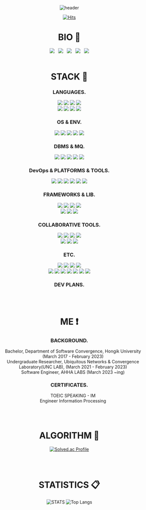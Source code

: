 <div align="center">
    <img src="https://capsule-render.vercel.app/api?type=venom&color=FFFFFF&height=300&section=header&text=HYEON&fontSize=80&stroke=FFFFFF&strokeWidth=1" alt="header">
</div>

<div align="center">
  
  [![Hits](https://hits.seeyoufarm.com/api/count/incr/badge.svg?url=https%3A%2F%2Fgithub.com%2Fowlhyxxn&count_bg=%23000000&title_bg=%23000000&icon=github.svg&icon_color=%23E7E7E7&title=HITS&edge_flat=false)](https://hits.seeyoufarm.com)
  
  <h1>BIO 🦉</h1>
  <a href="https://github.com/owlhyxxn" target="_blank"><img src="https://img.shields.io/badge/Github-181717?style=flat&logo=GitHub&logoColor=white"/></a>
  &nbsp;
  <a href="mailto:owlhyxxn@gmail.com" target="_blank"><img src="https://img.shields.io/badge/Gmail-EA4335?style=flat&logo=Gmail&logoColor=white"/></a>
  &nbsp;
  <a href="mailto:ksoul406@naver.com" target="_blank"><img src="https://img.shields.io/badge/Naver-03C75A?style=flat&logo=Naver&logoColor=white"/></a>
  &nbsp;
  <a href="https://www.instagram.com/hyxxnjng/?next=%2F" target="_blank"><img src="https://img.shields.io/badge/Instagram-E4405F?style=flat&logo=Instagram&logoColor=white"/></a>
  &nbsp;
  <a href="https://velog.io/@owlhyxxn" target="_blank"><img src="https://img.shields.io/badge/Velog-20C997?style=flat&logo=velog&logoColor=white"/></a>
  <br><br>
  <h1>STACK 📌</h1>
  <h3 dir="auto">LANGUAGES.</h3>  
  <img src="https://img.shields.io/badge/Python-3776AB?style=flat&logo=Python&logoColor=white">
  <img src="https://img.shields.io/badge/C-663399?style=flat&logo=C&logoColor=white">
  <img src="https://img.shields.io/badge/C++-663399?style=flat&logo=cplusplus&logoColor=white">
  <img src="https://img.shields.io/badge/CSharp-663399?style=flat&logo=sharp&logoColor=white">
  <br>
  <img src="https://img.shields.io/badge/JavaScript-F09820?style=flat&logo=JavaScript&logoColor=white">
  <img src="https://img.shields.io/badge/TypeScript-033963?style=flat&logo=TypeScript&logoColor=white">
  <img src="https://img.shields.io/badge/Rust-000000?style=flat&logo=Rust&logoColor=white">
  <img src="https://img.shields.io/badge/SQL-CC0000?style=flat&logo=amazondocumentdb&logoColor=white">

  <h3 dir="auto">OS & ENV.</h3>  
  <img src="https://img.shields.io/badge/Windows-0078D6?style=flat&logo=Windows&logoColor=white">
  <img src="https://img.shields.io/badge/Linux-FCC624?style=flat&logo=Linux&logoColor=white">
  <img src="https://img.shields.io/badge/Ubuntu-E95420?style=flat&logo=Ubuntu&logoColor=white">
  <img src="https://img.shields.io/badge/macOS-000000?style=flat&logo=macOS&logoColor=white">
  <img src="https://img.shields.io/badge/node.js-5FA04E?style=flat&logo=nodedotjs&logoColor=white">

  <h3 dir="auto">DBMS & MQ.</h3>  
  <img src="https://img.shields.io/badge/MySQL-4479A1?style=flat&logo=MySQL&logoColor=white">
  <img src="https://img.shields.io/badge/MongoDB-47A248?style=flat&logo=MongoDB&logoColor=white">
  <img src="https://img.shields.io/badge/PostgreSQL-336791?style=flat&logo=PostgreSQL&logoColor=white">
  <img src="https://img.shields.io/badge/Redis-DC382D?style=flat&logo=Redis&logoColor=white">
  <img src="https://img.shields.io/badge/RabbitMQ-FF6600?style=flat&logo=RabbitMQ&logoColor=white">

  <h3 dir="auto">DevOps & PLATFORMS & TOOLS.</h3>  
  <img src="https://img.shields.io/badge/Airflow-017CEE?style=flat&logo=Apache%20Airflow&logoColor=white">
  <img src="https://img.shields.io/badge/Jenkins-D24939?style=flat&logo=Jenkins&logoColor=white">
  <img src="https://img.shields.io/badge/Docker-2496ED?style=flat&logo=Docker&logoColor=white">
  <img src="https://img.shields.io/badge/Kubernetes-326CE5?style=flat&logo=Kubernetes&logoColor=white">
  <img src="https://img.shields.io/badge/nginx-009639?style=flat&logo=nginx&logoColor=white">
  <img src="https://img.shields.io/badge/AWS-232F3E?style=flat&logo=amazonwebservices&logoColor=white">

  <h3 dir="auto">FRAMEWORKS & LIB.</h3>  
  <img src="https://img.shields.io/badge/TensorFlow-FF6F00?style=flat&logo=TensorFlow&logoColor=white">
  <img src="https://img.shields.io/badge/PyTorch-EE4C2C?style=flat&logo=PyTorch&logoColor=white">
  <img src="https://img.shields.io/badge/ScikitLearn-F7931E?style=flat&logo=scikit-learn&logoColor=white">
  <img src="https://img.shields.io/badge/OpenCV-5C3EE8?style=flat&logo=OpenCV&logoColor=white">
  <br>
  <img src="https://img.shields.io/badge/Flask-000000?style=flat&logo=Flask&logoColor=white">
  <img src="https://img.shields.io/badge/Rocket-FF4500?style=flat&logo=Rust&logoColor=white">
  <img src="https://img.shields.io/badge/.NET-512BD4?style=flat&logo=dotnet&logoColor=white">
  
  <h3 dir="auto">COLLABORATIVE TOOLS.</h3>  
  <img src="https://img.shields.io/badge/GitHub-181717?style=flat&logo=GitHub&logoColor=white">
  <img src="https://img.shields.io/badge/GitLab-FCA121?style=flat&logo=GitLab&logoColor=white">
  <img src="https://img.shields.io/badge/Notion-000000?style=flat&logo=Notion&logoColor=white">
  <img src="https://img.shields.io/badge/ClickUp-7B68EE?style=flat&logo=ClickUp&logoColor=white">
  <br>
  <img src="https://img.shields.io/badge/Google%20Calendar-4285F4?style=flat&logo=Google-Calendar&logoColor=white">
  <img src="https://img.shields.io/badge/Slack-4A154B?style=flat&logo=Slack&logoColor=white">
  <img src="https://img.shields.io/badge/Jupyter-F37626?style=flat&logo=Jupyter&logoColor=white">
  
  <h3 dir="auto">ETC.</h3>  
  <img src="https://img.shields.io/badge/JSON-000000?style=flat&logo=JSON&logoColor=white">
  <img src="https://img.shields.io/badge/XML-000000?style=flat&logo=XML&logoColor=white">
  <img src="https://img.shields.io/badge/YAML-000000?style=flat&logo=yaml&logoColor=white">
  <img src="https://img.shields.io/badge/Markdown-000000?style=flat&logo=Markdown&logoColor=white">
  <br>
  <img src="https://img.shields.io/badge/FTP-02569B?style=flat&logo=FTP&logoColor=white">
  <img src="https://img.shields.io/badge/SSH-4D4D4D?style=flat&logo=SSH&logoColor=white">
  <img src="https://img.shields.io/badge/TCP-FF0000?style=flat&logo=TCP&logoColor=white">
  <img src="https://img.shields.io/badge/SMB-008080?style=flat&logo=SMB&logoColor=white">
  <img src="https://img.shields.io/badge/PHP-777BB4?style=flat&logo=php&logoColor=white">
  <img src="https://img.shields.io/badge/HTML5-777BB4?style=flat&logo=html5&logoColor=white">
  <img src="https://img.shields.io/badge/CSS-777BB4?style=flat&logo=css3&logoColor=white">
  
  <h3 dir="auto">DEV PLANS.</h3>
  
  <br><br>
  <h1>ME ❗</h1>
  <h3 dir="auto">BACKGROUND.</h3>
  <ul>
    Bachelor, Department of Software Convergence, Hongik University (March 2017 - February 2023)<br>
    Undergraduate Researcher, Ubiquitous Networks & Convergence Laboratory(UNC LAB), (March 2021 - February 2023)<br>
    Software Engineer, AHHA LABS (March 2023 ~ing)
  </ul>
  
  <h3 dir="auto">CERTIFICATES.</h3>
  <ul>
    TOEIC SPEAKING - IM<br>
    Engineer Information Processing<br>
  </ul>

  <br><br>
  <h1>ALGORITHM 🧬</h1>
  
  [![Solved.ac Profile](http://mazassumnida.wtf/api/v2/generate_badge?boj=ksoul406)](https://solved.ac/ksoul406/)

  <br><br>
  <h1>STATISTICS 📋</h1>
  
  ![STATS](https://github-readme-stats.vercel.app/api?username=owlhyxxn&theme=dark&show_icons=true)
  ![Top Langs](https://github-readme-stats.vercel.app/api/top-langs/?username=owlhyxxn&layout=compact&theme=dark)
  
  </div>
